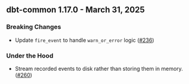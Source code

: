 ## dbt-common 1.17.0 - March 31, 2025

### Breaking Changes

- Update `fire_event` to handle `warn_or_error` logic ([#236](https://github.com/dbt-labs/dbt-common/issues/236))

### Under the Hood

- Stream recorded events to disk rather than storing them in memory. ([#260](https://github.com/dbt-labs/dbt-common/issues/260))
